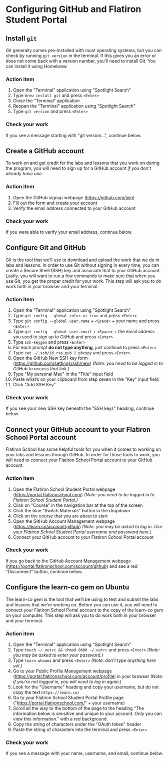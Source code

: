 # Configuring GitHub and Flatiron Student Portal

## Install `git`

Git generally comes pre-installed with most operating systems, but you can check by running `git version` in the terminal. If this gives you an error or does not come back with a version number, you'll need to install Git. You can install it using Homebrew.

### Action item

1. Open the "Terminal" application using "Spotlight Search"
2. Type `brew install git` and press `<Enter>`
3. Close the "Terminal" application
4. Reopen the "Terminal" application using "Spotlight Search"
5. Type `git version` and press `<Enter>`

### Check your work

If you see a message starting with "git version...", continue below.

## Create a GitHub account

To work on and get credit for the labs and lessons that you work on during the program, you will need to sign up for a GitHub account _if you don’t already have one_.

### Action item

1. Open the GitHub signup webpage (https://github.com/join)
2. Fill out the form and create your account
3. Verify the email address connected to your GitHub account

### Check your work

If you were able to verify your email address, continue below.

## Configure Git and GitHub

Git is the tool that we’ll use to download and upload the work that we do in labs and lessons. In order to use Git without signing in every time, you can create a Secure Shell (SSH) key and associate that to your GitHub account. Lastly, you will want to run a few commands to make sure that when you use Git, you get the proper credit for your work. This step will ask you to do work both in your browser and your terminal.

### Action item

1. Open the "Terminal" application using "Spotlight Search"
2. Type `git config --global color.ui true` and press `<Enter>`
3. Type `git config --global user.name` + `<Space>` + your name and press `<Enter>`
4. Type `git config --global user.email` + `<Space>` + the email address you used to sign up to GitHub and press `<Enter>`
5. Type `ssh-keygen` and press `<Enter>`
6. For each prompt **do not type anything**, just continue to press `<Enter>`
7. Type `cat ~/.ssh/id_rsa.pub | pbcopy` and press `<Enter>`
8. Open the GitHub New SSH key form (https://github.com/settings/ssh/new) _(Note: you need to be logged in to GitHub to access that link.)_
9. Type "My personal Mac" in the "Title" input field
10. Paste what’s on your clipboard from step seven in the "Key" input field
11. Click "Add SSH Key"

### Check your work

If you see your new SSH key beneath the "SSH keys" heading, continue below.

## Connect your GitHub account to your Flatiron School Portal account

Flatiron School has some helpful tools for you when it comes to working on your labs and lessons through GitHub. In order for those tools to work, you will need to connect your Flatiron School Portal account to your GitHub account.

### Action item

1. Open the Flatiron School Student Portal webpage (https://portal.flatironschool.com) _(Note: you need to be logged in to Flatiron School Student Portal.)_
2. Click on "Course" in the navigation bar at the top of the screen
3. Click the blue "Switch Materials" button in the dropdown
4. Click on the course that you are about to start
5. Open the GitHub Account Management webpage (https://learn.co/account/github) _(Note: you may be asked to log in. Use your Flatiron School Student Portal username and password here.)_<!-- Note: this domain is not the Portal because of Canvas flows -->
6. Connect your GitHub account to your Flatiron School Portal account

### Check your work

If you go back to the GitHub Account Management webpage (https://portal.flatironschool.com/account/github) and see a red "Disconnect" button, continue below.

## Configure the learn-co gem on Ubuntu

The learn-co gem is the tool that we’ll be using to test and submit the labs and lessons that we’re working on. Before you can use it, you will need to connect your Flatiron School Portal account to the copy of the learn-co gem on your computer. This step will ask you to do work both in your browser and your terminal.

### Action item

1. Open the "Terminal" application using "Spotlight Search"
2. Type `touch ~/.netrc && chmod 0600 ~/.netrc` and press `<Enter>` _(Note: you may be asked to enter your password.)_
3. Type `learn whoami` and press `<Enter>` _(Note: don’t type anything here yet.)_
4. Go to your Public Profile Management webpage (https://portal.flatironschool.com/account/profile) in your browser _(Note: if you’re not logged in, you will need to log in again.)_
5. Look for the "Username" heading and copy your username, but do not copy the text `https://learn.co/`
6. Go to your Flatiron School Student Portal Profile page ("https://portal.flatironschool.com/" + your username)
7.  Scroll all the way to the bottom of the page to the heading "The information below is sensitive and unique to your account. Only you can view this information." with a red background.
8.  Copy the string of characters under the "OAuth token" header
9.  Paste the string of characters into the terminal and press `<Enter>`

### Check your work

If you see a message with your name, username, and email, continue below.